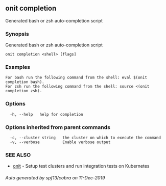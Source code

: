 ## onit completion

Generated bash or zsh auto-completion script

### Synopsis

Generated bash or zsh auto-completion script

```
onit completion <shell> [flags]
```

### Examples

```
For bash run the following command from the shell: eval $(onit completion bash).
For zsh run the following command from the shell: source <(onit completion zsh).
```

### Options

```
  -h, --help   help for completion
```

### Options inherited from parent commands

```
  -c, --cluster string   the cluster on which to execute the command
  -v, --verbose          Enable verbose output
```

### SEE ALSO

* [onit](onit.md)	 - Setup test clusters and run integration tests on Kubernetes

###### Auto generated by spf13/cobra on 11-Dec-2019
